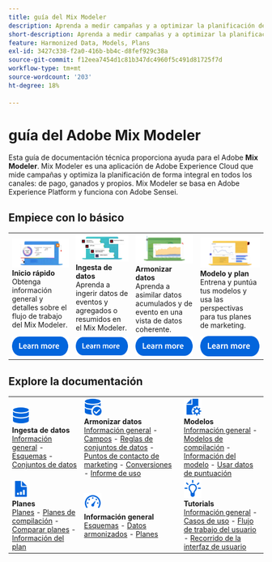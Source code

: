 ```yaml
---
title: guía del Mix Modeler
description: Aprenda a medir campañas y a optimizar la planificación de forma integral en todos los canales con Mix Modeler.
short-description: Aprenda a medir campañas y a optimizar la planificación de forma integral en todos los canales con Mix Modeler.
feature: Harmonized Data, Models, Plans
exl-id: 3427c338-f2a0-416b-bb4c-d8fef929c38a
source-git-commit: f12eea7454d1c81b347dc4960f5c491d81725f7d
workflow-type: tm+mt
source-wordcount: '203'
ht-degree: 18%

---
```


# guía del Adobe Mix Modeler

Esta guía de documentación técnica proporciona ayuda para el Adobe **Mix Modeler**. Mix Modeler es una aplicación de Adobe Experience Cloud que mide campañas y optimiza la planificación de forma integral en todos los canales: de pago, ganados y propios. Mix Modeler se basa en Adobe Experience Platform y funciona con Adobe Sensei.

## Empiece con lo básico

<table style="table-layout:fixed">
  <tr style="border: 0;">
    <td>
    <a href="/help/get-started/about.md"><img src="assets/whatis-mm.png"></a>
    <div><strong>Inicio rápido</strong><br/>Obtenga información general y detalles sobre el flujo de trabajo del Mix Modeler.</div>
    </td>
    <td>
    <a href="/help/ingest-data/overview.md"><img src="assets/data-ingestion-mm.png"></a>
    <div><strong>Ingesta de datos</strong><br/>Aprenda a ingerir datos de eventos y agregados o resumidos en el Mix Modeler.</div>
    </td>
    <td>
    <a href="/help/harmonize-data/overview.md"><img src="assets/plan-mm.png"/></a>
    <div><strong>Armonizar datos</strong><br/>Aprenda a asimilar datos acumulados y de evento en una vista de datos coherente. 
    </div>
    </td>
    <td>
    <a href="/help/models/overview.md"><img src="assets/models-mm.png"></a>
    <div><strong>Modelo y plan</strong><br/>Entrena y puntúa tus modelos y usa las perspectivas para tus planes de marketing.</div>
    </td>
  </tr>
  <tr style="border: 0;">
    <td align="center"><a href="/help/get-started/about.md"><img src="assets/learn-more-button.svg"></a></td>
    <td align="center"><a href="/help/ingest-data/overview.md"><img src="assets/learn-more-button.svg"></a></td>
    <td align="center"><a href="/help/harmonize-data/overview.md"><img src="assets/learn-more-button.svg"></a></td>
    <td align="center"><a href="/help/models/overview.md"><img src="assets/learn-more-button.svg"></a></td>
    </tr>
</table>


## Explore la documentación

<table style="table-layout:fixed">
  <tr style="border: 0;">
    <td>
      <img src="assets/Data.svg" width="35px"><br/>
      <strong>Ingesta de datos</strong><br/><a href="/help/ingest-data/overview.md">Información general</a> - <a href="/help/ingest-data/schemas.md">Esquemas</a> - <a href="/help/ingest-data/datasets.md">Conjuntos de datos</a> 
    </td>
    <td>
      <img src="assets/DataCheck.svg" width="35px"><br/>
      <strong>Armonizar datos</strong><br/><a href="/help/harmonize-data/overview.md">Información general</a> - <a href="/help/harmonize-data/fields.md">Campos</a> - <a href="/help/harmonize-data/dataset-rules.md">Reglas de conjuntos de datos</a> - <a href="/help/harmonize-data/marketing-touchpoints.md">Puntos de contacto de marketing</a> - <a href="/help/harmonize-data/conversions.md">Conversiones</a> - <a href="/help/harmonize-data/usage-report.md">Informe de uso</a>  
    </td>
    <td>
      <img src="assets/FileGear.svg" width="35px"><br/>
      <strong>Modelos</strong><br/><a href="/help/models/overview.md">Información general</a> - <a href="/help/models/build.md">Modelos de compilación</a> - <a href="/help/models/insights.md">Información del modelo</a> - <a href="/help/models/scoring-data.md">Usar datos de puntuación</a>
    </td>
  </tr>
  <tr style="border: 0;">
    <td>
      <img src="assets/FileChart.svg" width="35px"><br/>
      <strong>Planes</strong><br/><a href="/help/plans/overview.md">Planes</a> - <a href="/help/plans/build.md">Planes de compilación</a> - <a href="/help/plans/compare.md">Comparar planes</a> - <a href="/help/plans/build.md">Información del plan</a>
    </td>
    <td>
      <img src="assets/Dashboard.svg" width="35px"><br/>
      <strong>Información general</strong><br/><a href="/help/dashboard/overview.md">Esquemas</a> - <a href="/help/dashboard/harmonized-data.md">Datos armonizados</a> - <a href="/help/dashboard/plans.md">Planes</a>
    </td>
        <td>
      <img src="assets/Learn.svg" width="35px"><br/>
      <strong>Tutorials</strong><br/><a href="https://experienceleague.adobe.com/docs/mix-modeler-learn/tutorials/overview.html?lang=en">Información general</a> - <a href="https://experienceleague.adobe.com/docs/mix-modeler-learn/tutorials/intro/use-cases.html?lang=en">Casos de uso</a> - <a href="https://experienceleague.adobe.com/docs/mix-modeler-learn/tutorials/intro/user-workflow.html?lang=en">Flujo de trabajo del usuario</a> - <a href="https://experienceleague.adobe.com/docs/mix-modeler-learn/tutorials/intro/user-interface-tour.html?lang=en">Recorrido de la interfaz de usuario</a>
    </td>
  </tr>
</table>
